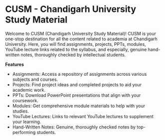 <h1>CUSM - Chandigarh University Study Material</h1>


<p> Welcome to CUSM (Chandigarh University Study Material)! CUSM is your one-stop destination for all the content related to academia at Chandigarh University. Here, you will find assignments, projects, PPTs, modules, YouTube lecture links related to the syllabus, and especially, genuine hand-written notes, thoroughly checked by intellectual students. </p>


**Features**
<ul> 
  <li>Assignments: Access a repository of assignments across various subjects and courses.</li>
  <li>Projects: Find project ideas and completed projects to aid your academic work. </li>
  <li>PPTs: Download PowerPoint presentations that align with your coursework.</li>
  <li>Modules: Get comprehensive module materials to help with your studies. </li>
  <li>YouTube Lectures: Links to relevant YouTube lectures to supplement your learning. </li>
  <li>Hand-Written Notes: Genuine, thoroughly checked notes by top-performing students.</li>
</ul>
